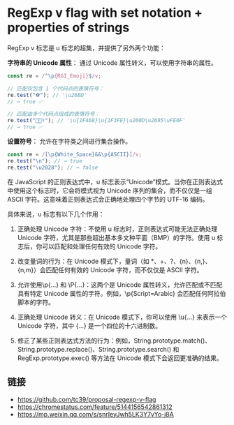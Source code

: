 # RegExp v flag with set notation + properties of strings

RegExp v 标志是 u 标志的超集，并提供了另外两个功能：

**字符串的 Unicode 属性**： 通过 Unicode 属性转义，可以使用字符串的属性。

```js
const re = /^\p{RGI_Emoji}$/v;

// 匹配仅包含 1 个代码点的表情符号：
re.test("⚽"); // '\u26BD'
// → true ✅

// 匹配由多个代码点组成的表情符号：
re.test("👨🏾‍⚕️"); // '\u{1F468}\u{1F3FE}\u200D\u2695\uFE0F'
// → true ✅
```

**设置符号**： 允许在字符类之间进行集合操作。

```js
const re = /[\p{White_Space}&&\p{ASCII}]/v;
re.test("\n"); // → true
re.test("\u2028"); // → false
```

在 JavaScript 的正则表达式中，u 标志表示“Unicode”模式。当你在正则表达式中使用这个标志时，它会将模式视为 Unicode 序列的集合，而不仅仅是一组 ASCII 字符。这意味着正则表达式会正确地处理四个字节的 UTF-16 编码。

具体来说，u 标志有以下几个作用：

1. 正确处理 Unicode 字符：不使用 u 标志时，正则表达式可能无法正确处理 Unicode 字符，尤其是那些超出基本多文种平面（BMP）的字符。使用 u 标志后，你可以匹配和处理任何有效的 Unicode 字符。

2. 改变量词的行为：在 Unicode 模式下，量词（如 \*、+、?、{n}、{n,}、{n,m}）会匹配任何有效的 Unicode 字符，而不仅仅是 ASCII 字符。

3. 允许使用\p{...} 和 \P{...}：这两个是 Unicode 属性转义，允许匹配或不匹配具有特定 Unicode 属性的字符。例如，\p{Script=Arabic} 会匹配任何阿拉伯脚本的字符。

4. 正确处理 Unicode 转义：在 Unicode 模式下，你可以使用 \u{...} 来表示一个 Unicode 字符，其中 {...} 是一个四位的十六进制数。

5. 修正了某些正则表达式方法的行为：例如，String.prototype.match()、String.prototype.replace()、String.prototype.search() 和 RegExp.prototype.exec() 等方法在 Unicode 模式下会返回更准确的结果。

## 链接

- https://github.com/tc39/proposal-regexp-v-flag
- https://chromestatus.com/feature/5144156542861312
- https://mp.weixin.qq.com/s/snrIeyJwh5LK3Y7vYo-j8A
